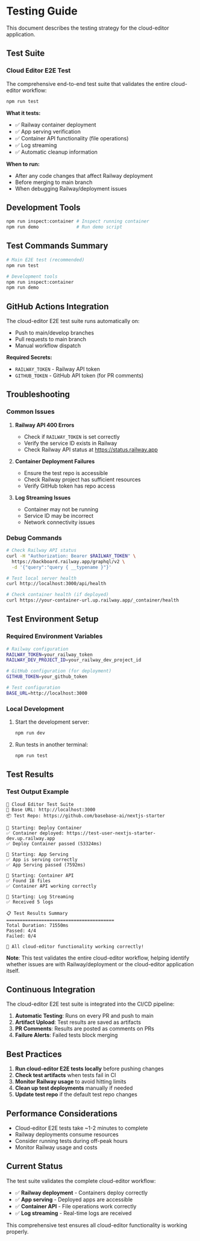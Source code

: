 # Testing Guide

This document describes the testing strategy for the cloud-editor application.

## Test Suite

### Cloud Editor E2E Test

The comprehensive end-to-end test suite that validates the entire cloud-editor workflow:

```bash
npm run test
```

**What it tests:**

- ✅ Railway container deployment
- ✅ App serving verification
- ✅ Container API functionality (file operations)
- ✅ Log streaming
- ✅ Automatic cleanup information

**When to run:**

- After any code changes that affect Railway deployment
- Before merging to main branch
- When debugging Railway/deployment issues

## Development Tools

```bash
npm run inspect:container # Inspect running container
npm run demo              # Run demo script
```

## Test Commands Summary

```bash
# Main E2E test (recommended)
npm run test

# Development tools
npm run inspect:container
npm run demo
```

## GitHub Actions Integration

The cloud-editor E2E test suite runs automatically on:

- Push to main/develop branches
- Pull requests to main branch
- Manual workflow dispatch

**Required Secrets:**

- `RAILWAY_TOKEN` - Railway API token
- `GITHUB_TOKEN` - GitHub API token (for PR comments)

## Troubleshooting

### Common Issues

1. **Railway API 400 Errors**

   - Check if `RAILWAY_TOKEN` is set correctly
   - Verify the service ID exists in Railway
   - Check Railway API status at https://status.railway.app

2. **Container Deployment Failures**

   - Ensure the test repo is accessible
   - Check Railway project has sufficient resources
   - Verify GitHub token has repo access

3. **Log Streaming Issues**
   - Container may not be running
   - Service ID may be incorrect
   - Network connectivity issues

### Debug Commands

```bash
# Check Railway API status
curl -H "Authorization: Bearer $RAILWAY_TOKEN" \
  https://backboard.railway.app/graphql/v2 \
  -d '{"query":"query { __typename }"}'

# Test local server health
curl http://localhost:3000/api/health

# Check container health (if deployed)
curl https://your-container-url.up.railway.app/_container/health
```

## Test Environment Setup

### Required Environment Variables

```bash
# Railway configuration
RAILWAY_TOKEN=your_railway_token
RAILWAY_DEV_PROJECT_ID=your_railway_dev_project_id

# GitHub configuration (for deployment)
GITHUB_TOKEN=your_github_token

# Test configuration
BASE_URL=http://localhost:3000
```

### Local Development

1. Start the development server:

   ```bash
   npm run dev
   ```

2. Run tests in another terminal:
   ```bash
   npm run test
   ```

## Test Results

### Test Output Example

```
🚀 Cloud Editor Test Suite
📍 Base URL: http://localhost:3000
📦 Test Repo: https://github.com/basebase-ai/nextjs-starter

🔧 Starting: Deploy Container
✅ Container deployed: https://test-user-nextjs-starter-dev.up.railway.app
✅ Deploy Container passed (53324ms)

🔧 Starting: App Serving
✅ App is serving correctly
✅ App Serving passed (7592ms)

🔧 Starting: Container API
✅ Found 18 files
✅ Container API working correctly

🔧 Starting: Log Streaming
✅ Received 5 logs

📋 Test Results Summary
========================================
Total Duration: 71550ms
Passed: 4/4
Failed: 0/4

🎉 All cloud-editor functionality working correctly!
```

**Note**: This test validates the entire cloud-editor workflow, helping identify whether issues are with Railway/deployment or the cloud-editor application itself.

## Continuous Integration

The cloud-editor E2E test suite is integrated into the CI/CD pipeline:

1. **Automatic Testing**: Runs on every PR and push to main
2. **Artifact Upload**: Test results are saved as artifacts
3. **PR Comments**: Results are posted as comments on PRs
4. **Failure Alerts**: Failed tests block merging

## Best Practices

1. **Run cloud-editor E2E tests locally** before pushing changes
2. **Check test artifacts** when tests fail in CI
3. **Monitor Railway usage** to avoid hitting limits
4. **Clean up test deployments** manually if needed
5. **Update test repo** if the default test repo changes

## Performance Considerations

- Cloud-editor E2E tests take ~1-2 minutes to complete
- Railway deployments consume resources
- Consider running tests during off-peak hours
- Monitor Railway usage and costs

## Current Status

The test suite validates the complete cloud-editor workflow:

- ✅ **Railway deployment** - Containers deploy correctly
- ✅ **App serving** - Deployed apps are accessible
- ✅ **Container API** - File operations work correctly
- ✅ **Log streaming** - Real-time logs are received

This comprehensive test ensures all cloud-editor functionality is working properly.
